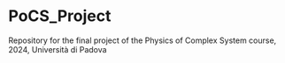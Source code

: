 # PoCS_Project
Repository for the final project of the Physics of Complex System course, 2024, Università di Padova

